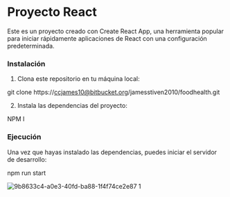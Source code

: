 #  Proyecto React

Este es un proyecto creado con Create React App, una herramienta popular para iniciar rápidamente aplicaciones de React con una configuración predeterminada.



### Instalación

1. Clona este repositorio en tu máquina local:

git clone https://ccjames10@bitbucket.org/jamesstiven2010/foodhealth.git


2. Instala las dependencias del proyecto:

NPM I 


### Ejecución

Una vez que hayas instalado las dependencias, puedes iniciar el servidor de desarrollo:

npm run start 

![9b8633c4-a0e3-40fd-ba88-1f4f74ce2e87 1](https://github.com/jamesDev10/Food-Health/assets/56393379/a7ffc00e-f3b9-42ce-a0a7-6b6112e62c1e)
